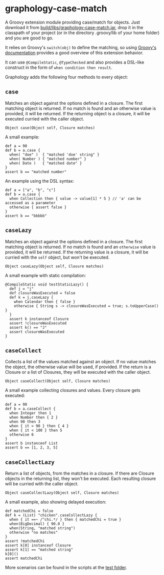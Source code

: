 graphology-case-match
=====================

A Groovy extension module providing case/match for objects. Just download it from [build/libs/graphology-case-match.jar](https://github.com/will-lp/graphology-case-match/raw/master/build/libs/graphology-case-match-extension.jar), drop it in the classpath of your project (or in the directory .groovy/lib of your home folder) and you are good to go. 

It relies on Groovy's `switch(obj)` to define the matching, so using [Groovy's documentation](http://groovy.codehaus.org/Logical%2BBranching) provides a good overview of this extension behavior.

It can use `@CompileStatic`, `@TypeChecked` and also provides a DSL-like construct in the form of `when condition then result`.

Graphology adds the following four methods to every object:



## `case`

Matches an object against the options defined in a closure.
The first matching object is returned. If no match is found and an otherwise value is provided, it will be returned.
If the returning object is a closure, it will be executed curried with the caller object.

    Object case(Object self, Closure matches)

A small example:

    def a = 90
    def b = a.case { 
      when( "doe" )  { "matched 'doe' string" }
      when( Number ) { "matched number" }
      when( Date )   { "matched date" }
    }
    assert b == "matched number"
    
An example using the DSL syntax:

    def a = ["a", "b", "c"]
    def b = a.case {
      when Collection then { value -> value[1] * 5 } // 'a' can be accessed as a parameter
      otherwise { assert false }
    }
    assert b == "bbbbb"


## `caseLazy`
    
Matches an object against the options defined in a closure. 
The first matching object is returned. If no match is found and an <code>otherwise</code> value is provided,
it will be returned. If the returning value is a closure, it will be curried with the <code>self</code> 
object, but won't be executed.
 
    Object caseLazy(Object self, Closure matches)

A small example with static compilation:

    @CompileStatic void testStaticLazy() {
      def j = "j"
      def closureWasExecuted = false
      def k = j.caseLazy { 
        when Calendar then { false }
        otherwise { String s -> closureWasExecuted = true; s.toUpperCase() }
      }
      assert k instanceof Closure
      assert !closureWasExecuted
      assert k() == "J"
      assert closureWasExecuted
    }


## `caseCollect`

Collects a list of the values matched against an object.
If no value matches the object, the otherwise value will be used, if provided.
If the return is a Closure or a list of Closures, they will be executed with the caller object.

    Object caseCollect(Object self, Closure matches)
    
A small example collecting closures and values. Every closure gets executed:

    def a = 90
    def b = a.caseCollect {
      when Integer then 1
      when Number then { 2 }
      when 90 then 3
      when { it > 90 } then { 4 }
      when { it < 100 } then 5
      otherwise 6
    }
    assert b instanceof List
    assert b == [1, 2, 3, 5]


## `caseCollectLazy`

Return a list of objects, from the matches in a closure.
If there are Closure objects in the returning list, they won't be executed.
Each resulting closure will be curried with the caller object.

    Object caseCollectLazy(Object self, Closure matches)
    
A small example, also showing delayed execution:

    def matchedChi = false
    def k = (List) "chicken".caseCollectLazy {
      when { it ==~ /^chi.*/ } then { matchedChi = true }
      when(BigDecimal) { 90.0 }
      when(String, "matched string")
      otherwise "no matches"
    }
    assert !matchedChi
    assert k[0] instanceof Closure
    assert k[1] == "matched string"
    k[0]()
    assert matchedChi

More scenarios can be found in the scripts at the [test folder](https://github.com/will-lp/graphology-case-match/tree/master/test).


